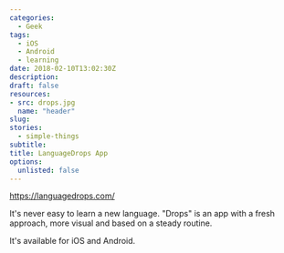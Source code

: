 ```yaml
---
categories: 
  - Geek
tags:
  - iOS
  - Android
  - learning
date: 2018-02-10T13:02:30Z
description: 
draft: false
resources: 
- src: drops.jpg
  name: "header"
slug:
stories: 
  - simple-things
subtitle: 
title: LanguageDrops App
options:
  unlisted: false
---
```


https://languagedrops.com/

It's never easy to learn a new language. "Drops" is an app with a fresh approach, more visual and based on a steady routine.

It's available for iOS and Android.
<!--more-->